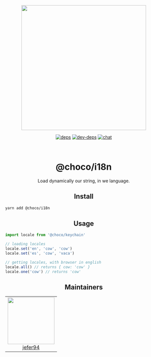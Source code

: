 <div align="center">
  <br>
  <br>

<a href="https://github.com/jefer94/algorithm">
    <img width="400"
      src="https://img.shields.io/badge/choco-i18n-green.svg?style=for-the-badge&colorA=21252b&colorB=568af2">
  </a>

[![deps][deps]][deps-url]
[![dev-deps][dev-deps]][dev-deps-url]
[![chat][chat]][chat-url]

  <br>
  <h1>@choco/i18n</h1>
  <p>
    Load dynamically our string, in we language.
  </p>
</div>

<h2 align="center">Install</h2>

```bash
yarn add @choco/i18n
```

<h2 align="center">Usage</h2>

```javascript
import locale from '@choco/keychain'

// loading locales
locale.set('en', 'cow', 'cow')
locale.set('es', 'cow', 'vaca')

// getting locales, with browser in english
locale.all() // returns { cow: 'cow' }
locale.one('cow') // returns 'cow'
```

<h2 align="center">Maintainers</h2>

<table>
  <tbody>
    <tr>
      <td align="center" valign="top">
        <img width="150" height="150" src="https://github.com/jefer94.png?s=150">
        <br>
        <a href="https://github.com/jefer94">jefer94</a>
      </td>
     </tr>
  </tbody>
</table>

[deps]: https://david-dm.org/jefer94/algorithm.svg
[deps-url]: https://david-dm.org/jefer94/algorithm

[dev-deps]: https://david-dm.org/jefer94/algorithm/dev-status.svg
[dev-deps-url]: https://david-dm.org/jefer94/algorithm

[chat]: https://badges.gitter.im/jefer94/algorithm.svg
[chat-url]: https://gitter.im/jefer94/algorithm
